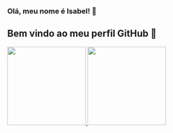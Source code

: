 ### Olá, meu nome é Isabel! 👋
## Bem vindo ao meu perfil GitHub 👋
<!---

Atualmente, estou estudando...

#Front-End

<img src="https://cdn.jsdelivr.net/gh/devicons/devicon/icons/react/react-original.svg" width="40" height="40" />
<img src="https://cdn.jsdelivr.net/gh/devicons/devicon/icons/javascript/javascript-original.svg" width="40" height="40"/>
<img src="https://cdn.jsdelivr.net/gh/devicons/devicon/icons/npm/npm-original-wordmark.svg" width="40" height="40" />
<img src="https://cdn.jsdelivr.net/gh/devicons/devicon/icons/html5/html5-original.svg" width="40" height="40"/>
<img src="https://cdn.jsdelivr.net/gh/devicons/devicon/icons/css3/css3-original.svg" width="40" height="40"/>
<img src="https://cdn.jsdelivr.net/gh/devicons/devicon/icons/sass/sass-original.svg"  width="40" height="40" />
<img src="https://cdn.jsdelivr.net/gh/devicons/devicon/icons/bootstrap/bootstrap-original.svg" width="40" height="40" />
<img src="https://cdn.jsdelivr.net/gh/devicons/devicon/icons/git/git-original.svg" width="40" height="40"/>


#Data Science
<br>
<img src="https://cdn.jsdelivr.net/gh/devicons/devicon/icons/mysql/mysql-original.svg"  width="40" height="40" />
<img src="https://cdn.jsdelivr.net/gh/devicons/devicon/icons/r/r-original.svg" width="40" height="40" />
<img src="https://cdn.jsdelivr.net/gh/devicons/devicon/icons/python/python-original.svg" width="40" height="40" />

## Contatos:
<a href="https://instagram.com/seu-usuário-instagram-aqui" target="_blank"><img src="https://img.shields.io/badge/-Instagram-%23E4405F?style=for-the-badge&logo=instagram&logoColor=white" target="_blank"></a>

<!---
<div>
<a href="https://www.youtube.com/seu-canal-youtube-aqui" target="_blank"><img src="https://img.shields.io/badge/YouTube-FF0000?style=for-the-badge&logo=youtube&logoColor=white" target="_blank"></a>
<a href="https://www.twitch.tv/seu-usuário-aqui" target="_blank"><img src="https://img.shields.io/badge/Twitch-9146FF?style=for-the-badge&logo=twitch&logoColor=white" target="_blank"></a>
<a href = "mailto:contato@seu-usuário-aqui"><img src="https://img.shields.io/badge/Gmail-D14836?style=for-the-badge&logo=gmail&logoColor=white" target="_blank"></a>
<a href="https://www.linkedin.com/in/seu-usuário-linkedln-aqui" target="_blank"><img src="https://img.shields.io/badge/-LinkedIn-%230077B5?style=for-the-badge&logo=linkedin&logoColor=white" target="_blank"></a>   
</div>
--->
<!---
**Isabel-Valentim/Isabel-Valentim** is a  _special_ repository because its `README.md` (this file) appears on your GitHub profile.

Here are some ideas to get you started:

- 🔭 I’m currently working on ...
- 🌱 I’m currently learning ...
- 👯 I’m looking to collaborate on ...
- 🤔 I’m looking for help with ...
- 💬 Ask me about ...
- 📫 How to reach me: ...
- 😄 Pronouns: ...
- ⚡ Fun fact: ...
--->
<!---estatisticas--->
<div>
<a href="https://github.com/Isabel-Valentim">
<img height="180em" src="https://github-readme-stats.vercel.app/api/top-langs/?username=Isabel-Valentim&layout=compact&langs_count=7&theme=dracula"/>
<img height="180em" src="https://github-readme-stats.vercel.app/api?username=Isabel-Valentim&show_icons=true&theme=dracula&include_all_commits=true&count_private=true"/>
</div>


<!---
  cobra animada
![Snake animation](https://github.com/Isabel-Valentim/seu-usuário-aqui/blob/output/github-contribution-grid-snake.svg)
--->
  
<!---site para pegar os ícones: https://devicon.dev/ --->
